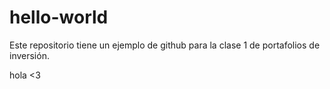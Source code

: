 # hello-world
Este repositorio tiene un ejemplo de github para la clase 1 de portafolios de inversión.


hola <3
